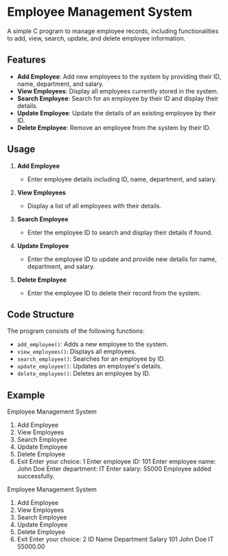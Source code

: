 # Employee Management System

A simple C program to manage employee records, including functionalities to add, view, search, update, and delete employee information.

## Features

- **Add Employee**: Add new employees to the system by providing their ID, name, department, and salary.
- **View Employees**: Display all employees currently stored in the system.
- **Search Employee**: Search for an employee by their ID and display their details.
- **Update Employee**: Update the details of an existing employee by their ID.
- **Delete Employee**: Remove an employee from the system by their ID.

## Usage

1. **Add Employee**
    - Enter employee details including ID, name, department, and salary.

2. **View Employees**
    - Display a list of all employees with their details.

3. **Search Employee**
    - Enter the employee ID to search and display their details if found.

4. **Update Employee**
    - Enter the employee ID to update and provide new details for name, department, and salary.

5. **Delete Employee**
    - Enter the employee ID to delete their record from the system.
  
   
## Code Structure

The program consists of the following functions:

- `add_employee()`: Adds a new employee to the system.
- `view_employees()`: Displays all employees.
- `search_employee()`: Searches for an employee by ID.
- `update_employee()`: Updates an employee's details.
- `delete_employee()`: Deletes an employee by ID.

## Example


Employee Management System
1. Add Employee
2. View Employees
3. Search Employee
4. Update Employee
5. Delete Employee
6. Exit
Enter your choice: 1
Enter employee ID: 101
Enter employee name: John Doe
Enter department: IT
Enter salary: 55000
Employee added successfully.

Employee Management System
1. Add Employee
2. View Employees
3. Search Employee
4. Update Employee
5. Delete Employee
6. Exit
Enter your choice: 2
ID  Name        Department  Salary
101 John Doe    IT          55000.00
